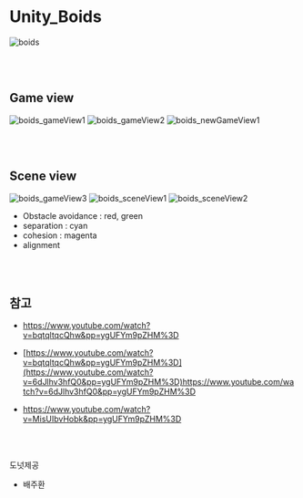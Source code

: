 # Unity_Boids

 ![boids](https://github.com/YooKyubin/Unity_Boids/assets/110286171/915aa761-3fb9-4079-bfd9-3409355ef729)

</br></br>

 ## Game view
 
![boids_gameView1](https://github.com/YooKyubin/Unity_Boids/assets/110286171/bf70e56c-caf0-43ec-8fca-aad5af791279)
![boids_gameView2](https://github.com/YooKyubin/Unity_Boids/assets/110286171/71cd6558-c551-4bcb-90dc-db7a14a30ef7)
![boids_newGameView1](https://github.com/YooKyubin/Unity_Boids/assets/110286171/52b31a49-9855-4cf0-bab6-a3d01f73bb06)

</br></br>

## Scene view
![boids_gameView3](https://github.com/YooKyubin/Unity_Boids/assets/110286171/779544f4-2c3f-4346-aa03-758877986590)
![boids_sceneView1](https://github.com/YooKyubin/Unity_Boids/assets/110286171/0b95dacc-96e5-4341-9c80-47da157cddd6)
![boids_sceneView2](https://github.com/YooKyubin/Unity_Boids/assets/110286171/8d319bf4-dcd9-4dcd-810b-77b5628054f8)

- Obstacle avoidance : red, green
- separation : cyan
- cohesion : magenta
- alignment

</br></br>

## 참고

- https://www.youtube.com/watch?v=bqtqltqcQhw&pp=ygUFYm9pZHM%3D

- [https://www.youtube.com/watch?v=bqtqltqcQhw&pp=ygUFYm9pZHM%3D](https://www.youtube.com/watch?v=6dJlhv3hfQ0&pp=ygUFYm9pZHM%3D)https://www.youtube.com/watch?v=6dJlhv3hfQ0&pp=ygUFYm9pZHM%3D

- https://www.youtube.com/watch?v=MisUIbvHobk&pp=ygUFYm9pZHM%3D

</br></br>

도넛제공
- 배주환
